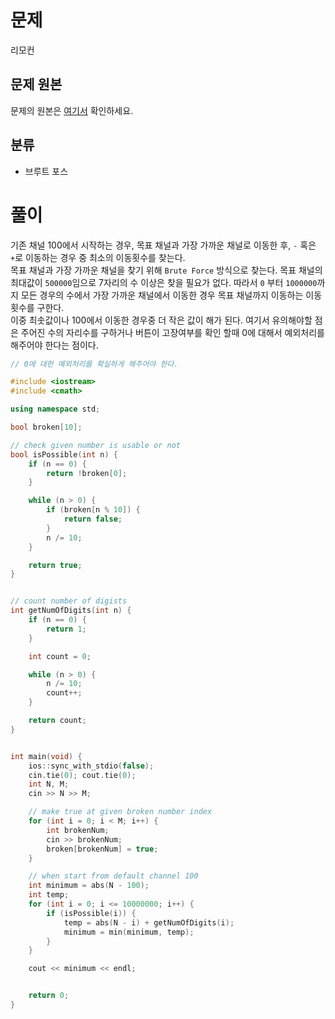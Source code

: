 # 문제
리모컨
## 문제 원본
문제의 원본은 [여기서](https://www.acmicpc.net/problem/1107) 확인하세요.

## 분류
* 브루트 포스

# 풀이

기존 채널 100에서 시작하는 경우, 목표 채널과 가장 가까운 채널로 이동한 후, `-` 혹은 `+`로 이동하는 경우 중 최소의 이동횟수를 찾는다.   
목표 채널과 가장 가까운 채널을 찾기 위해 `Brute Force` 방식으로 찾는다. 목표 채널의 최대값이 `500000`임으로 7자리의 수 이상은 찾을 필요가 없다. 
따라서 `0` 부터 `1000000`까지 모든 경우의 수에서 가장 가까운 채널에서 이동한 경우 목표 채널까지 이동하는 이동 횟수를 구한다.   
이중 최솟값이나 100에서 이동한 경우중 더 작은 값이 해가 된다. 여기서 유의해야할 점은 주어진 수의 자리수를 구하거나 버튼이 고장여부를 확인 할때 0에 대해서 예외처리를 해주어야 한다는 점이다.



``` c++
// 0에 대한 예외처리를 확실하게 해주어야 한다.

#include <iostream>
#include <cmath>

using namespace std;

bool broken[10];

// check given number is usable or not
bool isPossible(int n) {
    if (n == 0) {
        return !broken[0];
    }

    while (n > 0) {
        if (broken[n % 10]) {
            return false;
        }
        n /= 10;
    }

    return true;
}


// count number of digists
int getNumOfDigits(int n) {
    if (n == 0) {
        return 1;
    }

    int count = 0;

    while (n > 0) {
        n /= 10;
        count++;
    }

    return count;
}


int main(void) {
    ios::sync_with_stdio(false);
    cin.tie(0); cout.tie(0);
    int N, M;
    cin >> N >> M;

    // make true at given broken number index
    for (int i = 0; i < M; i++) {
        int brokenNum;
        cin >> brokenNum;
        broken[brokenNum] = true;
    }

    // when start from default channel 100
    int minimum = abs(N - 100);
    int temp;
    for (int i = 0; i <= 10000000; i++) {
        if (isPossible(i)) {
            temp = abs(N - i) + getNumOfDigits(i);
            minimum = min(minimum, temp);
        }
    }

    cout << minimum << endl;


    return 0;
}
```
